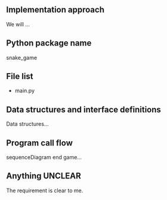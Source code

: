 ## Implementation approach

We will ...

## Python package name

snake_game

## File list

- main.py

## Data structures and interface definitions

Data structures...

## Program call flow

sequenceDiagram end game...

## Anything UNCLEAR

The requirement is clear to me.

